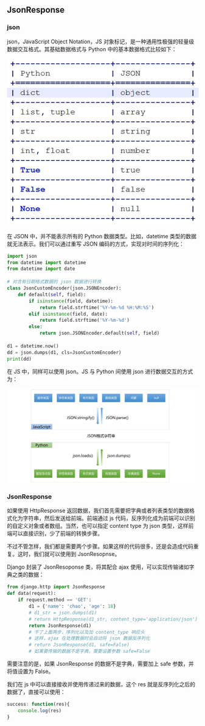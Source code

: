 ## JsonResponse

### json

json，JavaScript Object Notation，JS 对象标记，是一种通用性极强的轻量级数据交互格式。其基础数据格式与 Python 中的基本数据格式比较如下：

![1574861981968](django-jsonresponse.assets/1574861981968.png)

在 JSON 中，并不能表示所有的 Python 数据类型。比如，datetime 类型的数据就无法表示。我们可以通过重写 JSON 编码的方式，实现对时间的序列化：

```python
import json
from datetime import datetime
from datetime import date

# 对含有日期格式数据的 json 数据进行转换
class JsonCustomEncoder(json.JSONEncoder):
    def default(self, field):
        if isinstance(field, datetime):
            return field.strftime('%Y-%m-%d %H:%M:%S')
        elif isinstance(field, date):
            return field.strftime('%Y-%m-%d')
        else:
            return json.JSONEncoder.default(self, field)

d1 = datetime.now()
dd = json.dumps(d1, cls=JsonCustomEncoder)
print(dd)
```

在 JS 中，同样可以使用 json。JS 与 Python 间使用 json 进行数据交互的方式为：

![1574862327995](django-jsonresponse.assets/1574862327995.png)

### JsonResponse

如果使用 HttpResponse 返回数据，我们首先需要把字典或者列表类型的数据格式化为字符串，然后发送给前端。前端通过 js 代码，反序列化成为前端可以识别的自定义对象或者数组。当然，也可以指定 content type 为 json 类型，这样前端可以直接识别，少了前端的转换步骤。

不过不管怎样，我们都是需要两个步骤。如果这样的代码很多，还是会造成代码重复。这时，我们就可以使用到 JsonResopnse。

Django 封装了 JsonResoponse 类，将其配合 ajax 使用，可以实现传输诸如字典之类的数据：

```python
from django.http import JsonResponse
def data(request):
    if request.method == 'GET':
        d1 = {'name': 'chao', 'age': 18}
        # d1_str = json.dumps(d1)
        # return HttpResponse(d1_str, content_type='application/json')
        return JsonResponse(d1)  
    	# 干了上面两步，序列化以及加 content_type 响应头
        # 这样，ajax 在处理数据时会自动将 json 数据反序列化
        # return JsonResponse(d1, safe=False)
        # 如果要传输的数据不是字典，需要设置参数 safe=False
```

需要注意的是，如果 JsonResponse 的数据不是字典，需要加上 safe 参数，并将值设置为 False。

我们在 js 中可以直接接收并使用传递过来的数据，这个 res 就是反序列化之后的数据了，直接可以使用：

```js
success: function(res){
	console.log(res)
} 
```


